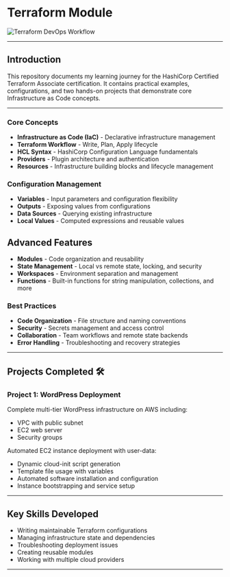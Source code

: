 # Terraform Module 

![Terraform DevOps Workflow](https://miro.medium.com/v2/resize:fit:1400/format:webp/0*PgKqKDKz8vQ5xhPs.png)

---

## Introduction

This repository documents my learning journey for the HashiCorp Certified Terraform Associate certification. It contains practical examples, configurations, and two hands-on projects that demonstrate core Infrastructure as Code concepts.

---
### Core Concepts
- **Infrastructure as Code (IaC)** - Declarative infrastructure management
- **Terraform Workflow** - Write, Plan, Apply lifecycle
- **HCL Syntax** - HashiCorp Configuration Language fundamentals
- **Providers** - Plugin architecture and authentication
- **Resources** - Infrastructure building blocks and lifecycle management

### Configuration Management
- **Variables** - Input parameters and configuration flexibility
- **Outputs** - Exposing values from configurations
- **Data Sources** - Querying existing infrastructure
- **Local Values** - Computed expressions and reusable values

## Advanced Features
- **Modules** - Code organization and reusability
- **State Management** - Local vs remote state, locking, and security
- **Workspaces** - Environment separation and management
- **Functions** - Built-in functions for string manipulation, collections, and more

### Best Practices
- **Code Organization** - File structure and naming conventions
- **Security** - Secrets management and access control
- **Collaboration** - Team workflows and remote state backends
- **Error Handling** - Troubleshooting and recovery strategies

---

## Projects Completed 🛠️

### Project 1: WordPress Deployment
Complete multi-tier WordPress infrastructure on AWS including:
- VPC with public subnet
- EC2 web server
- Security groups

Automated EC2 instance deployment with user-data:
- Dynamic cloud-init script generation
- Template file usage with variables
- Automated software installation and configuration
- Instance bootstrapping and service setup

---

## Key Skills Developed

- Writing maintainable Terraform configurations
- Managing infrastructure state and dependencies
- Troubleshooting deployment issues
- Creating reusable modules
- Working with multiple cloud providers

---
